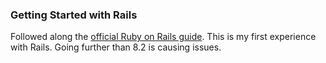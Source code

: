### Getting Started with Rails

Followed along the [official Ruby on Rails guide](https://guides.rubyonrails.org/getting_started.html).
This is my first experience with Rails.
Going further than 8.2 is causing issues.
